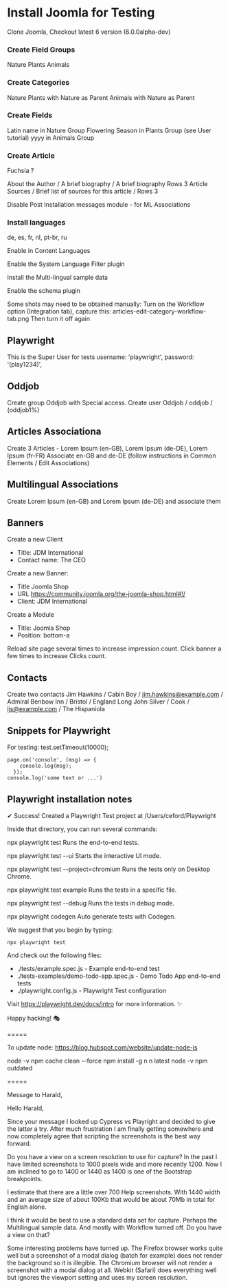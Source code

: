 Install Joomla for Testing
==========================

Clone Joomla, Checkout latest 6 version (6.0.0alpha-dev)

### Create Field Groups

Nature
Plants
Animals

### Create Categories

Nature
Plants with Nature as Parent
Animals with Nature as Parent

### Create Fields

Latin name in Nature Group
Flowering Season in Plants Group (see User tutorial)
yyyy in Animals Group

### Create Article

Fuchsia ?

About the Author / A brief biography / A brief biography Rows 3
Article Sources / Brief list of sources for this article / Rows 3

Disable Post Installation messages module - for ML Associations

### Install languages

de, es, fr, nl, pt-br, ru

Enable in Content Languages

Enable the System Language Filter plugin

Install the Multi-lingual sample data

Enable the schema plugin

Some shots may need to be obtained manually:
Turn on the Workflow option (Integration tab), capture this:
articles-edit-category-workflow-tab.png
Then turn it off again

## Playwright

This is the Super User for tests
    username: 'playwright',
    password: '(play1234)',

## Oddjob

Create group Oddjob with Special access.
Create user Oddjob / oddjob / (oddjob1%)

## Articles Associationa

Create 3 Articles - Lorem Ipsum (en-GB), Lorem Ipsum (de-DE), Lorem Ipsum (fr-FR)
Associate en-GB and de-DE (follow instructions in Common Elements / Edit
Associations)

## Multilingual Associations

Create Lorem Ipsum (en-GB) and Lorem Ipsum (de-DE) and associate them

## Banners

Create a new Client
* Title: JDM International
* Contact name: The CEO

Create a new Banner:
* Title Joomla Shop
* URL https://community.joomla.org/the-joomla-shop.html#!/
* Client: JDM International

Create a Module
* Title: Joomla Shop
* Position: bottom-a

Reload site page several times to increase impression count. Click banner a few
times to increase Clicks count.

## Contacts

Create two contacts
Jim Hawkins / Cabin Boy / jim.hawkins@example.com /
Admiral Benbow Inn / Bristol / England
Long John Silver / Cook / ljs@example.com / The Hispaniola

## Snippets for Playwright
For testing:
    test.setTimeout(10000);

    page.on('console', (msg) => {
        console.log(msg);
      });
    console.log('some text or ...')

## Playwright installation notes

✔ Success! Created a Playwright Test project at /Users/ceford/Playwright

Inside that directory, you can run several commands:

  npx playwright test
    Runs the end-to-end tests.

  npx playwright test --ui
    Starts the interactive UI mode.

  npx playwright test --project=chromium
    Runs the tests only on Desktop Chrome.

  npx playwright test example
    Runs the tests in a specific file.

  npx playwright test --debug
    Runs the tests in debug mode.

  npx playwright codegen
    Auto generate tests with Codegen.

We suggest that you begin by typing:

    npx playwright test

And check out the following files:
  - ./tests/example.spec.js - Example end-to-end test
  - ./tests-examples/demo-todo-app.spec.js - Demo Todo App end-to-end tests
  - ./playwright.config.js - Playwright Test configuration

Visit https://playwright.dev/docs/intro for more information. ✨

Happy hacking! 🎭

=====

To update node: https://blog.hubspot.com/website/update-node-js

node -v
npm cache clean --force
npm install -g n
n latest
node -v
npm outdated

=====

Message to Harald,

Hello Harald,

Since your message I looked up Cypress vs Playright and decided to give the latter a try. After much frustration I am finally getting somewhere and now completely agree that scripting the screenshots is the best way forward.

Do you have a view on a screen resolution to use for capture? In the past I have limited screenshots to 1000 pixels wide and more recently 1200. Now I am inclined to go to 1400 or 1440 as 1400 is one of the Bootstrap breakpoints.

I estimate that there are a little over 700 Help screenshots. With 1440 width and an average size of about 100Kb that would be about 70Mb in total for English alone.

I think it would be best to use a standard data set for capture. Perhaps the Multilingual sample data. And mostly with Workflow turned off. Do you have a view on that?

Some interesting problems have turned up. The Firefox browser works quite well but a screenshot of a modal dialog (batch for example) does not render the background so it is illegible. The Chromium browser will not render a screenshot with a modal dialog at all. Webkit (Safari) does everything well but ignores the viewport setting and uses my screen resolution.